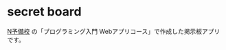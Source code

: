 # secret board

[N予備校](https://www.nnn.ed.nico/pages/programming/) の「プログラミング入門 Webアプリコース」で作成した掲示板アプリです。
